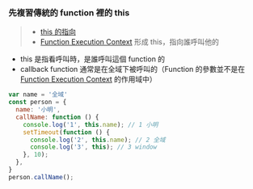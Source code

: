 ### 先複習傳統的 function 裡的 this
>- [this 的指向](this%20的指向.md)
>- [Function Execution Context](Function%20Execution%20Context.md) 形成 this，指向誰呼叫他的

- this 是指看呼叫時，是誰呼叫這個 function 的
- callback function 通常是在全域下被呼叫的（Function 的參數並不是在 [Function Execution Context](Function%20Execution%20Context.md) 的作用域中）
```js
var name = '全域'
const person = {
  name: '小明',
  callName: function () { 
    console.log('1', this.name); // 1 小明
    setTimeout(function () {
      console.log('2', this.name); // 2 全域
      console.log('3', this); // 3 window
    }, 10);
  },
}
person.callName(); 
```


